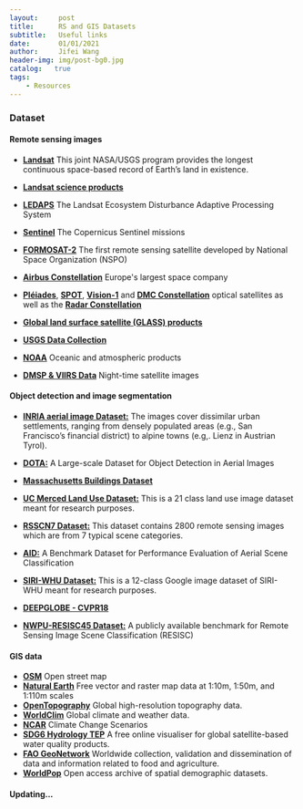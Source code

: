 ```yaml
---
layout:     post
title:      RS and GIS Datasets
subtitle:   Useful links
date:       01/01/2021
author:     Jifei Wang
header-img: img/post-bg0.jpg
catalog:   true
tags:
    - Resources
---
```


### Dataset

#### Remote sensing images

- [**Landsat**](https://glovis.usgs.gov/) This joint NASA/USGS program provides the longest continuous space-based record of Earth’s land in existence.
- [**Landsat science products**](https://landsat.gsfc.nasa.gov/data/more-free-data)
- [**LEDAPS**](https://daac.ornl.gov/MODELS/guides/LEDAPS.html) The Landsat Ecosystem Disturbance Adaptive Processing System

- [**Sentinel**](https://scihub.copernicus.eu/) The Copernicus Sentinel missions

- [**FORMOSAT-2**](https://www.satimagingcorp.com/gallery/more-imagery/formosat-2/) The first remote sensing satellite developed by National Space Organization (NSPO)

- [**Airbus Constellation**](https://www.intelligence-airbusds.com/imagery/constellation/)  Europe's largest space company

- [**Pléiades**](https://www.intelligence-airbusds.com/imagery/constellation/pleiades/), [**SPOT**](https://www.intelligence-airbusds.com/imagery/constellation/spot/), [**Vision-1**](https://www.intelligence-airbusds.com/imagery/constellation/vision1/) and [**DMC Constellation**](https://www.intelligence-airbusds.com/imagery/constellation/dmc-constellation/) optical satellites as well as the [**Radar Constellation**](https://www.intelligence-airbusds.com/imagery/constellation/radar-constellation/)

- [**Global land surface satellite (GLASS) products**](http://glass-product.bnu.edu.cn/)

- [**USGS Data Collection**](https://lpdaac.usgs.gov/data/get-started-data/collection-overview/)

- [**NOAA**](https://ngdc.noaa.gov/ngdcinfo/onlineaccess.html) Oceanic and atmospheric products

- [**DMSP & VIIRS Data**](https://ngdc.noaa.gov/eog/download.html) Night-time satellite images



#### Object detection and image segmentation

- [**INRIA aerial image Dataset:**](https://project.inria.fr/aerialimagelabeling/) The images cover dissimilar urban settlements, ranging from densely populated areas (e.g., San Francisco’s financial district) to alpine towns (e.g,. Lienz in Austrian Tyrol).

- [**DOTA:**](https://captain-whu.github.io/DOTA/dataset.html) A Large-scale Dataset for Object Detection in Aerial Images

- [**Massachusetts Buildings Dataset**](https://www.cs.toronto.edu/~vmnih/data/)

- [**UC Merced Land Use Dataset:**](http://weegee.vision.ucmerced.edu/datasets/landuse.html) This is a 21 class land use image dataset meant for research purposes.

- [**RSSCN7 Dataset:**](https://sites.google.com/site/qinzoucn/documents) This dataset contains 2800 remote sensing images which are from 7 typical scene categories.

- [**AID:**](https://captain-whu.github.io/AID/) A Benchmark Dataset for Performance Evaluation of Aerial Scene Classification

- [**SIRI-WHU Dataset:**](http://www.lmars.whu.edu.cn/prof_web/zhongyanfei/e-code.html) This is a 12-class Google image dataset of SIRI-WHU meant for research purposes.

- [**DEEPGLOBE - CVPR18**](http://deepglobe.org/challenge.html)

- [**NWPU-RESISC45 Dataset:**](https://arxiv.org/abs/1703.00121) A publicly available benchmark for Remote Sensing Image Scene Classification (RESISC)



#### GIS data

- [**OSM**](https://www.openstreetmap.org/#map=11/1.3294/103.7089) Open street map
- [**Natural Earth**](https://www.naturalearthdata.com/) Free vector and raster map data at 1:10m, 1:50m, and 1:110m scales
- [**OpenTopography**](https://opentopography.org/) Global high-resolution topography data.
- [**WorldClim**](https://www.worldclim.org/) Global climate and weather data.
- [**NCAR**](https://ral.ucar.edu/solutions/products/gis-climate-change-scenarios) Climate Change Scenarios
- [**SDG6 Hydrology TEP**](http://sdg6-hydrology-tep.eu/) A free online visualiser for global satellite-based water quality products.
- [**FAO GeoNetwork**](http://www.fao.org/statistics/en/) Worldwide collection, validation and dissemination of data and information related to food and agriculture.
- [**WorldPop**](https://www.worldpop.org/) Open access archive of spatial demographic datasets.



#### Updating...
